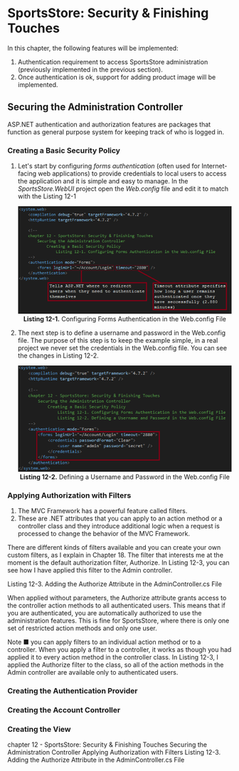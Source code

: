 # SportsStore: Security & Finishing Touches
In this chapter, the following features will be implemented:
1. Authentication requirement to access SportsStore administration (previously implemented in the previous section).
2. Once authentication is ok, support for adding product image will be implemented.

## Securing the Administration Controller
ASP.NET authentication and authorization features are packages that function as general purpose system for keeping track of who is logged in.

### Creating a Basic Security Policy
1. Let's start by configuring *forms authentication* (often used for Internet-facing web applications) to provide credentials to local users  to access the application and it is simple and easy to manage. In the *SportsStore.WebUI* project open the *Web.config* file and edit it to match with the Listing 12-1
    <p align="center">
        <img src="ch12-Pictures/Listing 12-1.png" /><br />
        <b>Listing 12-1.</b> Configuring Forms Authentication in the Web.config File
    </p>

2. The next step is to define a username and password in the Web.config file. The purpose of this step is to keep the example simple, in a real project we never set the credentials in the Web.config file. You can see the changes in Listing 12-2.
    <p align="center">
        <img src="ch12-Pictures/Listing 12-2.png" /><br />
        <b>Listing 12-2.</b> Defining a Username and Password in the Web.config File
    </p>

### Applying Authorization with Filters
1. The MVC Framework has a powerful feature called filters. 
2. These are .NET attributes that you can apply to an action method or a controller class and they introduce additional logic when a request is processed to change the behavior of the MVC Framework.

There are different kinds of filters available and you can create your own custom filters, as I explain in Chapter 18. The filter that interests me at the moment is the default authorization filter, Authorize. In Listing 12-3, you can see how I have applied this filter to the Admin controller.

Listing 12-3. Adding the Authorize Attribute in the AdminController.cs File

When applied without parameters, the Authorize attribute grants access to the controller action methods to all authenticated users. This means that if you are authenticated, you are automatically authorized to use the administration features. This is fine for SportsStore, where there is only one set of restricted action methods and only one user.

Note ■
you can apply filters to an individual action method or to a controller. When you apply a filter to a controller, it works as though you had applied it to every action method in the controller class. In Listing 12-3, I applied the Authorize filter to the class, so all of the action methods in the Admin controller are available only to authenticated users.

### Creating the Authentication Provider
### Creating the Account Controller
### Creating the View

chapter 12 - SportsStore: Security & Finishing Touches
    Securing the Administration Controller
        Applying Authorization with Filters
            Listing 12-3. Adding the Authorize Attribute in the AdminController.cs File